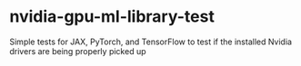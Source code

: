 # nvidia-gpu-ml-library-test
Simple tests for JAX, PyTorch, and TensorFlow to test if the installed Nvidia drivers are being properly picked up
